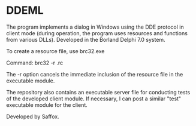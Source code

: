 # DDEML
The program implements a dialog in Windows using the DDE protocol in client mode (during operation, the program uses resources and functions from various DLLs). Developed in the Borland Delphi 7.0 system.

To create a resource file, use brc32.exe
 
Command:   brc32 -r <filename>.rc

The -r option cancels the immediate inclusion of the resource file in the executable module. 

The repository also contains an executable server file for conducting tests of the developed client module. If necessary, I can post a similar "test" executable module for the client.

Developed by Saffox.
